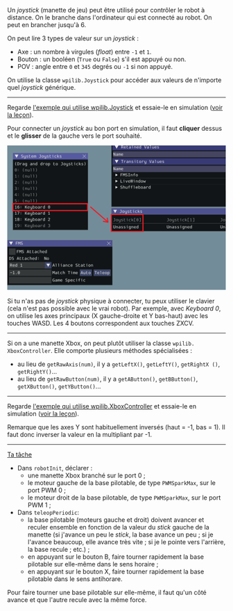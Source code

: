 Un *joystick* (manette de jeu) peut être utilisé pour contrôler le robot à 
distance. On le branche dans l'ordinateur qui est connecté au robot. On 
peut en brancher jusqu'à 6.

On peut lire 3 types de valeur sur un *joystick* :

- Axe : un nombre à virgules (*float*) entre `-1` et `1`.
- Bouton : un booléen (`True` ou `False`) s'il est appuyé ou non.
- POV : angle entre `0` et `345` degrés ou `-1` si non appuyé.

On utilise la classe `wpilib.Joystick` pour accéder
aux valeurs de n'importe quel *joystick* générique.

---

Regarde
[l'exemple qui utilise wpilib.Joystick](file://Actuateurs/01_joysticks/exemple_joystick.py) et essaie-le en 
simulation ([voir la leçon](course://Bases/03_simuler)).

Pour connecter un *joystick* au bon port en simulation, il faut **cliquer** 
dessus et le **glisser** de la gauche vers le port souhaité.

<img src="./assets/sim_assign_joystick.PNG">

Si tu n'as pas de *joystick* physique à connecter, tu peux utiliser le clavier
(cela n'est pas possible avec le vrai robot). Par exemple, avec *Keyboard 0*,
on utilise les axes principaux (X gauche-droite et Y bas-haut) avec les 
touches WASD. Les 4 boutons correspondent aux touches ZXCV.


---

Si on a une manette Xbox, on peut plutôt  utiliser la classe `wpilib.
XboxController`.  Elle comporte plusieurs méthodes spécialisées :

- au lieu de `getRawAxis(num)`, il y a `getLeftX()`, `getLeftY()`, `getRightX
()`, `getRightY()`...
- au lieu de `getRawButton(num)`, il y a `getAButton()`, `getBButton()`, 
  `getXButton()`, `getYButton()`...

---

Regarde
[l'exemple qui utilise wpilib.XboxController](file://Actuateurs/01_joysticks/exemple_xbox.py)
et essaie-le en simulation ([voir la leçon](course://Bases/03_simuler)).

Remarque que les axes Y sont habituellement inversés (haut = -1, bas = 1). 
Il faut donc inverser la valeur en la multipliant par -1.

---

[Ta tâche](file://Actuateurs/01_joysticks/task.py)

- Dans `robotInit`, déclarer :
    - une manette Xbox branché sur le port 0 ;
    - le moteur gauche de la base pilotable, de type `PWMSparkMax`, sur le 
      port PWM 0 ;
    - le moteur droit de la base pilotable, de type `PWMSparkMax`, sur le 
      port PWM 1 ;
- Dans `teleopPeriodic`:
    - la base pilotable (moteurs gauche et droit) doivent avancer et reculer 
      ensemble en fonction de la valeur du *stick* gauche de la manette (si 
      j'avance un peu le *stick*, la base avance un peu ; si je l'avance 
      beaucoup, elle avance très vite ; si je le pointe vers l'arrière, la 
      base recule ; etc.) ;
    - en appuyant sur le bouton B, faire tourner rapidement la base 
      pilotable sur elle-même dans le sens horaire ;
    - en appuyant sur le bouton X, faire tourner rapidement la base 
      pilotable dans le sens antihorare.

<div class="hint">
  Pour faire tourner une base pilotable sur elle-même, il faut qu'un côté 
avance et que l'autre recule avec la même force.
</div>
